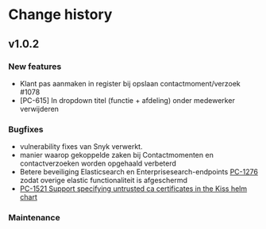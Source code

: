 # Change history

## v1.0.2

### New features
- Klant pas aanmaken in register bij opslaan contactmoment/verzoek #1078
- [PC-615] In dropdown titel (functie + afdeling) onder medewerker verwijderen 




### Bugfixes
- vulnerability fixes van Snyk verwerkt. 
- manier waarop gekoppelde zaken bij Contactmomenten en contactverzoeken worden opgehaald verbeterd
- Betere beveiliging Elasticsearch en Enterprisesearch-endpoints [PC-1276](https://dimpact.atlassian.net/browse/PC-1276) zodat overige elastic functionaliteit is afgeschermd
- [PC-1521 Support specifying untrusted ca certificates in the Kiss helm chart](https://github.com/user-attachments/assets/d9bcc466-55ad-4cbf-b0ec-48d63e56307c)



### Maintenance
